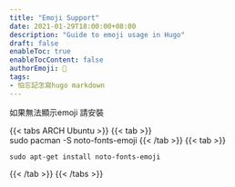 ```yaml
---
title: "Emoji Support"
date: 2021-01-29T18:00:00+08:00
description: "Guide to emoji usage in Hugo"
draft: false
enableToc: true
enableTocContent: false
authorEmoji: 👻
tags: 
- 怕忘記怎寫hugo markdown
---
```


如果無法顯示emoji 請安裝
 

{{< tabs ARCH Ubuntu >}}
  {{< tab >}}  
    sudo pacman -S noto-fonts-emoji 
  {{< /tab >}}
  {{< tab >}}

    sudo apt-get install noto-fonts-emoji
  {{< /tab >}}
{{< /tabs >}}

 